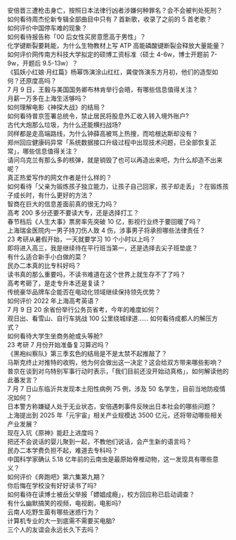 安倍晋三遭枪击身亡，按照日本法律行凶者涉嫌何种罪名？会不会被判处死刑？  
如何看待周杰伦新专辑全部曲目中只有 7 首新歌，收录了之前的 5 首老歌？  
如何评价中国停车难的现象？  
如何看待报告称「00 后女性买房意愿高于男性」？  
化学键断裂要耗能，为什么生物教材上写 ATP 高能磷酸键断裂会释放大量能量？  
如何评价网传南方科技大学拟定的硕博工资标准（硕士 4-6w，博士开题前 7-9w，开题后 9.5-13w）？  
《狐妖小红娘·月红篇》杨幂饰演涂山红红，龚俊饰演东方月初，他们的造型如何？还原度高吗？  
7 月 9 日，王毅与美国国务卿布林肯举行会晤，有哪些信息值得关注？  
月薪一万多在上海生活够吗？  
如何理解电影《神探大战》的结局？  
如何看待普京签署总统令，禁止居民将股息外汇收入转入境外账户?  
古代大炮那么垃圾，为什么还能横扫战场?  
同样都是走高端路线，为什么钟薛高被骂上热搜，而哈根达斯却没有？  
郑州回应健康码异常「系统数据接口升级过程中出现技术问题，已全部恢复正常」，哪些信息值得关注？  
请问乌克兰有那么多的核弹，就是销毁了也可以再造出来吧，为什么却造不出来呢？  
真正热爱写作的网文作者是什么样的？  
如何看待「父亲为锻炼孩子独立能力，让孩子自己回家，孩子却走丢」？在锻炼孩子成长时，有什么更好的方法？  
智商在巨大的信息差面前真的很无力吗？  
高考 200 多分还要不要读大专，还是选择打工？  
春节档后《人生大事》票房率先突破 10 亿，影视行业终于要回暖了吗？  
上海瑞金医院内一男子持刀伤人致 4 伤，涉事男子将承担哪些法律责任？  
23 考研从暑假开始，一天就要学习 10 个小时以上吗？  
即将进入高三，我是继续待在平行班当第一，还是选择去尖子班垫底？  
有什么适合新手小白做的菜？  
民办二本真的比专科好吗？  
读书真的那么重要吗，不读书难道在这个世界上就生存不了了吗？  
高考考砸了，是走专升本还是复读？  
传统豪华品牌车企能否在电动化领域继续保持领先优势？  
如何评价 2022 年上海高考英语？  
7 月 9 日 20 余省份举行公务员省考，今年的难度如何？  
观日出、看雪山、自行车挑战 100 公里绕城绿道...... 如何看待成都人的解压方式？  
如何看待大学生坐商务舱或头等舱?  
23 考研 7 月份开始准备复习算迟吗？  
《黑袍纠察队》第三季玄色的结局是不是太禁不起推敲了？  
马斯克终止对推特的收购，他为何会做出这一决定？这会给双方带来哪些影响？  
普京在谈到对乌特别军事行动时表示，「我们目前还没开始动真格」，如何解读他的此番发言？  
7 月 7 日山东临沂共发现本土阳性病例 75 例，涉及 50 名学生，目前当地防疫情况如何？  
日本警方称嫌疑人处于无业状态，安倍遇刺事件反映出日本社会的哪些问题？  
上海提出到 2025 年「元宇宙」相关产业规模达 3500 亿元，还将带动哪些相关产业发展？  
现在入坑《原神》能赶上进度吗？  
把还不会说话的婴儿聚到一起，不教他们说话，会产生新的语言吗？  
民办二本学费负担不起，难道去专科吗？  
中国科学家确认 5.18 亿年前的云南虫是最原始脊椎动物，这一发现具有哪些意义？  
如何评价《奔跑吧》第六集第九期？  
你后悔在学校没有好好读书了吗?  
如何看待在读博士被岳父举报「嫖娼成瘾」，校方回应称已启动调查？  
有什么幽默搞笑的视频，电视剧，电影吗?  
云南人吃野生菌有哪些迷惑行为？  
计算机专业的大一到底需不需要买电脑?  
三个人的友谊会永远长久下去吗？  
